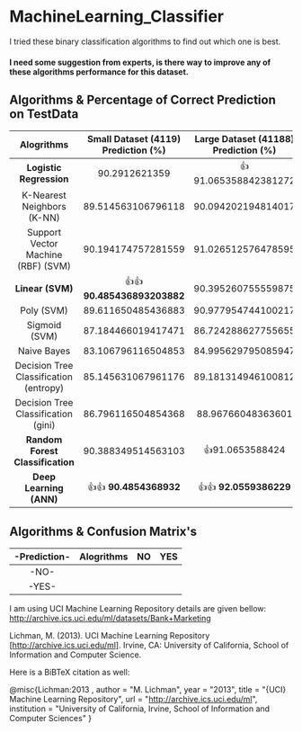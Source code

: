 # MachineLearning_Classifier
I tried these binary classification algorithms to find out which one is best.   
#### I need some suggestion from experts, is there way to improve any of these algorithms performance for this dataset.

## Algorithms & Percentage of Correct Prediction on TestData

| Alogrithms | Small Dataset (4119) Prediction (%)  | Large Dataset (41188) Prediction (%)  |
| :---:         |     :---:           |          :---: |
| **Logistic Regression** |       90.2912621359         |  :+1: 91.065358842381272        |
|K-Nearest Neighbors (K-NN) | 89.514563106796118| 90.094202194814017|
|Support Vector Machine (RBF) (SVM) | 90.194174757281559 |91.026512576478595|
|**Linear (SVM)**                 | :+1::+1: **90.485436893203882**|90.395260755559875|
|Poly (SVM)                   | 89.611650485436883|90.977954744100217|
|Sigmoid (SVM)                | 87.184466019417471|86.724288627755655|
|Naive Bayes                  | 83.106796116504853|84.995629795085947|
|Decision Tree Classification (entropy) | 85.145631067961176|89.181314946100812|
|Decision Tree Classification (gini) | 86.796116504854368|88.96766048363601|
|**Random Forest Classification** | 90.388349514563103|:+1:91.0653588424|
| **Deep Learning (ANN)**     |:+1::+1: **90.4854368932**|:+1::+1: **92.0559386229**|

## Algorithms & Confusion Matrix's

|-Prediction- | Alogrithms | NO  | YES  |
| :---:         | :---:         |     :---:           |          :---: |
| -NO- |
| -YES-  |


I am using UCI Machine Learning Repository details are given bellow:
http://archive.ics.uci.edu/ml/datasets/Bank+Marketing

Lichman, M. (2013). UCI Machine Learning Repository [http://archive.ics.uci.edu/ml]. Irvine, CA: University of California, School of Information and Computer Science.

Here is a BiBTeX citation as well:

@misc{Lichman:2013 ,
author = "M. Lichman",
year = "2013",
title = "{UCI} Machine Learning Repository",
url = "http://archive.ics.uci.edu/ml",
institution = "University of California, Irvine, School of Information and Computer Sciences" }
